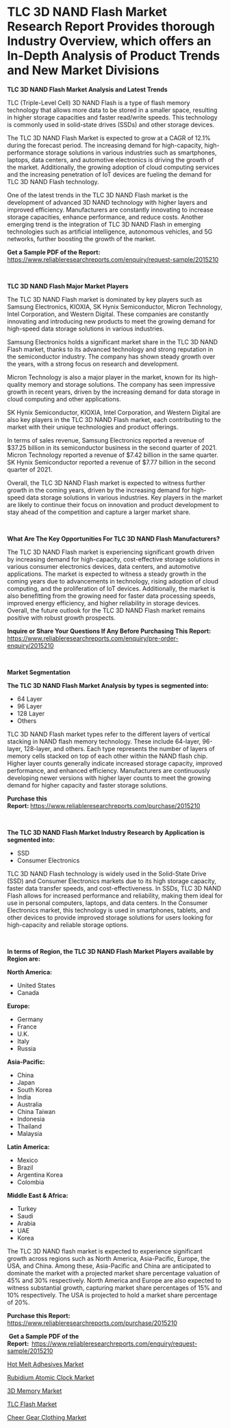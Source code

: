 <p><h1>TLC 3D NAND Flash Market Research Report Provides thorough Industry Overview, which offers an In-Depth Analysis of Product Trends and New Market Divisions</h1></p><p><strong>TLC 3D NAND Flash Market Analysis and Latest Trends</strong></p>
<p><p>TLC (Triple-Level Cell) 3D NAND Flash is a type of flash memory technology that allows more data to be stored in a smaller space, resulting in higher storage capacities and faster read/write speeds. This technology is commonly used in solid-state drives (SSDs) and other storage devices.</p><p>The TLC 3D NAND Flash Market is expected to grow at a CAGR of 12.1% during the forecast period. The increasing demand for high-capacity, high-performance storage solutions in various industries such as smartphones, laptops, data centers, and automotive electronics is driving the growth of the market. Additionally, the growing adoption of cloud computing services and the increasing penetration of IoT devices are fueling the demand for TLC 3D NAND Flash technology.</p><p>One of the latest trends in the TLC 3D NAND Flash market is the development of advanced 3D NAND technology with higher layers and improved efficiency. Manufacturers are constantly innovating to increase storage capacities, enhance performance, and reduce costs. Another emerging trend is the integration of TLC 3D NAND Flash in emerging technologies such as artificial intelligence, autonomous vehicles, and 5G networks, further boosting the growth of the market.</p></p>
<p><strong>Get a Sample PDF of the Report:&nbsp;</strong> <a href="https://www.reliableresearchreports.com/enquiry/request-sample/2015210">https://www.reliableresearchreports.com/enquiry/request-sample/2015210</a></p>
<p>&nbsp;</p>
<p><strong>TLC 3D NAND Flash Major Market Players</strong></p>
<p><p>The TLC 3D NAND Flash market is dominated by key players such as Samsung Electronics, KIOXIA, SK Hynix Semiconductor, Micron Technology, Intel Corporation, and Western Digital. These companies are constantly innovating and introducing new products to meet the growing demand for high-speed data storage solutions in various industries.</p><p>Samsung Electronics holds a significant market share in the TLC 3D NAND Flash market, thanks to its advanced technology and strong reputation in the semiconductor industry. The company has shown steady growth over the years, with a strong focus on research and development.</p><p>Micron Technology is also a major player in the market, known for its high-quality memory and storage solutions. The company has seen impressive growth in recent years, driven by the increasing demand for data storage in cloud computing and other applications.</p><p>SK Hynix Semiconductor, KIOXIA, Intel Corporation, and Western Digital are also key players in the TLC 3D NAND Flash market, each contributing to the market with their unique technologies and product offerings.</p><p>In terms of sales revenue, Samsung Electronics reported a revenue of $37.25 billion in its semiconductor business in the second quarter of 2021. Micron Technology reported a revenue of $7.42 billion in the same quarter. SK Hynix Semiconductor reported a revenue of $7.77 billion in the second quarter of 2021.</p><p>Overall, the TLC 3D NAND Flash market is expected to witness further growth in the coming years, driven by the increasing demand for high-speed data storage solutions in various industries. Key players in the market are likely to continue their focus on innovation and product development to stay ahead of the competition and capture a larger market share.</p></p>
<p>&nbsp;</p>
<p><strong>What Are The Key Opportunities For TLC 3D NAND Flash Manufacturers?</strong></p>
<p><p>The TLC 3D NAND Flash market is experiencing significant growth driven by increasing demand for high-capacity, cost-effective storage solutions in various consumer electronics devices, data centers, and automotive applications. The market is expected to witness a steady growth in the coming years due to advancements in technology, rising adoption of cloud computing, and the proliferation of IoT devices. Additionally, the market is also benefitting from the growing need for faster data processing speeds, improved energy efficiency, and higher reliability in storage devices. Overall, the future outlook for the TLC 3D NAND Flash market remains positive with robust growth prospects.</p></p>
<p><strong>Inquire or Share Your Questions If Any Before Purchasing This Report:</strong> <a href="https://www.reliableresearchreports.com/enquiry/pre-order-enquiry/2015210">https://www.reliableresearchreports.com/enquiry/pre-order-enquiry/2015210</a></p>
<p>&nbsp;</p>
<p><strong>Market Segmentation</strong></p>
<p><strong>The TLC 3D NAND Flash Market Analysis by types is segmented into:</strong></p>
<p><ul><li>64 Layer</li><li>96 Layer</li><li>128 Layer</li><li>Others</li></ul></p>
<p><p>TLC 3D NAND Flash market types refer to the different layers of vertical stacking in NAND flash memory technology. These include 64-layer, 96-layer, 128-layer, and others. Each type represents the number of layers of memory cells stacked on top of each other within the NAND flash chip. Higher layer counts generally indicate increased storage capacity, improved performance, and enhanced efficiency. Manufacturers are continuously developing newer versions with higher layer counts to meet the growing demand for higher capacity and faster storage solutions.</p></p>
<p><strong>Purchase this Report:&nbsp;</strong><a href="https://www.reliableresearchreports.com/purchase/2015210">https://www.reliableresearchreports.com/purchase/2015210</a></p>
<p>&nbsp;</p>
<p><strong>The TLC 3D NAND Flash Market Industry Research by Application is segmented into:</strong></p>
<p><ul><li>SSD</li><li>Consumer Electronics</li></ul></p>
<p><p>TLC 3D NAND Flash technology is widely used in the Solid-State Drive (SSD) and Consumer Electronics markets due to its high storage capacity, faster data transfer speeds, and cost-effectiveness. In SSDs, TLC 3D NAND Flash allows for increased performance and reliability, making them ideal for use in personal computers, laptops, and data centers. In the Consumer Electronics market, this technology is used in smartphones, tablets, and other devices to provide improved storage solutions for users looking for high-capacity and reliable storage options.</p></p>
<p>&nbsp;</p>
<p><strong>In terms of Region, the TLC 3D NAND Flash Market Players available by Region are:</strong></p>
<p>
    <p> <strong> North America: </strong>
        <ul>
            <li>United States</li>
            <li>Canada</li>
        </ul>
        </p> 
    <p> <strong> Europe: </strong>
        <ul>
            <li>Germany</li>
            <li>France</li>
            <li>U.K.</li>
            <li>Italy</li>
            <li>Russia</li>
        </ul>
        </p> 
    <p> <strong> Asia-Pacific: </strong>
        <ul>
            <li>China</li>
            <li>Japan</li>
            <li>South Korea</li>
            <li>India</li>
            <li>Australia</li>
            <li>China Taiwan</li>
            <li>Indonesia</li>
            <li>Thailand</li>
            <li>Malaysia</li>
        </ul>
        </p> 
    <p> <strong> Latin America: </strong>
        <ul>
            <li>Mexico</li>
            <li>Brazil</li>
            <li>Argentina Korea</li>
            <li>Colombia</li>
        </ul>
        </p> 
    <p> <strong> Middle East & Africa: </strong>
        <ul>
            <li>Turkey</li>
            <li>Saudi</li>
            <li>Arabia</li>
            <li>UAE</li>
            <li>Korea</li>
        </ul>
    </p>
    </p>
<p><p>The TLC 3D NAND flash market is expected to experience significant growth across regions such as North America, Asia-Pacific, Europe, the USA, and China. Among these, Asia-Pacific and China are anticipated to dominate the market with a projected market share percentage valuation of 45% and 30% respectively. North America and Europe are also expected to witness substantial growth, capturing market share percentages of 15% and 10% respectively. The USA is projected to hold a market share percentage of 20%.</p></p>
<p><strong>Purchase this Report: </strong><a href="https://www.reliableresearchreports.com/purchase/2015210">https://www.reliableresearchreports.com/purchase/2015210</a></p>
<p>&nbsp;<strong>Get a Sample PDF of the Report:&nbsp;&nbsp;</strong><a href="https://www.reliableresearchreports.com/enquiry/request-sample/2015210">https://www.reliableresearchreports.com/enquiry/request-sample/2015210</a></p>
<p><strong></strong></p>
<p><p><a href="https://view.publitas.com/reportprime-1/hot-melt-adhesives-market-insights-market-players-and-forecast-till-2031/">Hot Melt Adhesives Market</a></p><p><a href="https://view.publitas.com/reportprime-1/rubidium-atomic-clock-market-offer-valuable-insights-into-market-size-market-share-market-trends-and-projections-spanning-from-2024-to-2031/">Rubidium Atomic Clock Market</a></p><p><a href="https://github.com/lubmix/Market-Research-Report-List-1/blob/main/3d-memory-market.md">3D Memory Market</a></p><p><a href="https://github.com/joannagoyvaerts/Market-Research-Report-List-1/blob/main/tlc-flash-market.md">TLC Flash Market</a></p><p><a href="https://iodized-pantydraco-05c.notion.site/Cheer-Gear-Clothing-Market-Size-Share-Trends-Analysis-Report-By-Material-By-Type-By-End-user-B-6d882ad723cd423ebbd10a5508fea8d3">Cheer Gear Clothing Market</a></p></p>